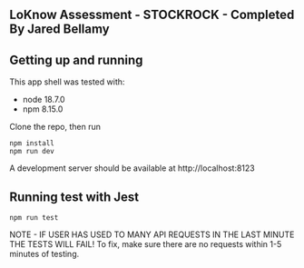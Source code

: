 ## LoKnow Assessment - STOCKROCK - Completed By Jared Bellamy


## Getting up and running
This app shell was tested with:
- node 18.7.0
- npm 8.15.0

Clone the repo, then run
```
npm install
npm run dev
```
A development server should be available at http://localhost:8123

## Running test with Jest
```
npm run test
```
NOTE - IF USER HAS USED TO MANY API REQUESTS IN THE LAST MINUTE THE TESTS WILL FAIL! 
To fix, make sure there are no requests within 1-5 minutes of testing.
